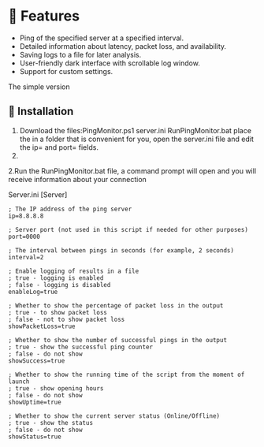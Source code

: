 # 📌 Features
- Ping of the specified server at a specified interval.
- Detailed information about latency, packet loss, and availability.
- Saving logs to a file for later analysis.
- User-friendly dark interface with scrollable log window.
- Support for custom settings.

The simple version
## 🚀 Installation
1. Download the files:PingMonitor.ps1 server.ini RunPingMonitor.bat place the in a folder that is convenient for you, open the server.ini file and edit the ip= and port= fields.
2. 
2.Run the RunPingMonitor.bat file, a command prompt will open and you will receive information about your connection

Server.ini
    [Server]
    
    ; The IP address of the ping server
    ip=8.8.8.8
    
    ; Server port (not used in this script if needed for other purposes)
    port=0000
    
    ; The interval between pings in seconds (for example, 2 seconds)
    interval=2
    
    ; Enable logging of results in a file
    ; true - logging is enabled
    ; false - logging is disabled
    enableLog=true
    
    ; Whether to show the percentage of packet loss in the output
    ; true - to show packet loss
    ; false - not to show packet loss
    showPacketLoss=true
    
    ; Whether to show the number of successful pings in the output
    ; true - show the successful ping counter
    ; false - do not show
    showSuccess=true
    
    ; Whether to show the running time of the script from the moment of launch
    ; true - show opening hours
    ; false - do not show
    showUptime=true
    
    ; Whether to show the current server status (Online/Offline)
    ; true - show the status
    ; false - do not show
    showStatus=true


